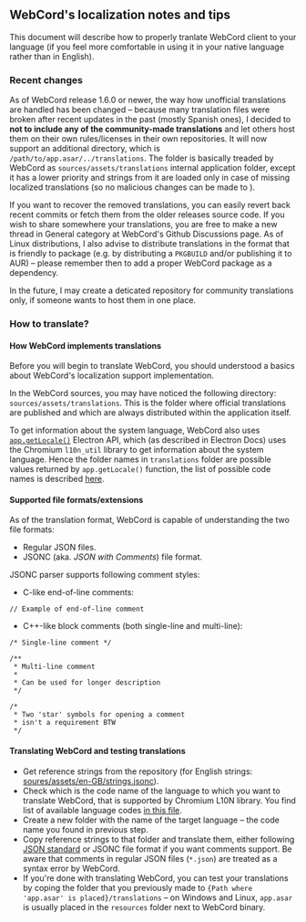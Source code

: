 ## WebCord's localization notes and tips

This document will describe how to properly tranlate WebCord client to your language (if you feel more comfortable in using it in your native language rather than in English).

### Recent changes

As of WebCord release 1.6.0 or newer, the way how unofficial translations are handled has been changed – because many translation files were broken after recent updates in the past (mostly Spanish ones), I decided to **not to include any of the community-made translations** and let others host them on their own rules/licenses in their own repositories. It will now support an additional directory, which is `/path/to/app.asar/../translations`. The folder is basically treaded by WebCord as `sources/assets/translations` internal application folder, except it has a lower priority and strings from it are loaded only in case of missing localized translations (so no malicious changes can be made to ).

If you want to recover the removed translations, you can easily revert back recent commits or fetch them from the older releases source code. If you wish to share somewhere your translations, you are free to make a new thread in General category at WebCord's Github Discussions page. As of Linux distributions, I also advise to distribute translations in the format that is friendly to package (e.g. by distributing a `PKGBUILD` and/or publishing it to AUR) – please remember then to add a proper WebCord package as a dependency.

In the future, I may create a deticated repository for community translations only, if someone wants to host them in one place.

### How to translate?

#### How WebCord implements translations

Before you will begin to translate WebCord, you should understood a basics about WebCord's localization support implementation.

In the WebCord sources, you may have noticed the following directory: `sources/assets/translations`. This is the folder where official translations are published and which are always distributed within the application itself.

To get information about the system language, WebCord also uses [`app.getLocale()`](https://www.electronjs.org/docs/api/app#appgetlocale) Electron API, which (as described in Electron Docs) uses the Chromium `l10n_util` library to get information about the system language. Hence the folder names in `translations` folder are possible values returned by `app.getLocale()` function, the list of possible code names is described [here](https://source.chromium.org/chromium/chromium/src/+/master:ui/base/l10n/l10n_util.cc;l=56-232).

#### Supported file formats/extensions

As of the translation format, WebCord is capable of understanding the two file formats:

- Regular JSON files.
- JSONC (aka. *JSON with Comments*) file format.

JSONC parser supports following comment styles:

- C-like end-of-line comments:

```jsonc
// Example of end-of-line comment
```

- C++-like block comments (both single-line and multi-line):

```jsonc
/* Single-line comment */

/**
 * Multi-line comment
 * 
 * Can be used for longer description 
 */

/*
 * Two 'star' symbols for opening a comment
 * isn't a requirement BTW
 */
```

#### Translating WebCord and testing translations

- Get reference strings from the repository (for English strings: [soures/assets/en-GB/strings.jsonc](../sources/assets/en-GB/strings.jsonc)).
- Check which is the code name of the language to which you want to translate WebCord, that is supported by Chromium L10N library. You find list of available language codes [in this file](https://source.chromium.org/chromium/chromium/src/+/master:ui/base/l10n/l10n_util.cc).
- Create a new folder with the name of the target language – the code name you found in previous step.
- Copy reference strings to that folder and translate them, either following [JSON standard](https://www.json.org) or JSONC file format if you want comments support. Be aware that comments in regular JSON files (`*.json`) are treated as a syntax error by WebCord.
- If you're done with translating WebCord, you can test your translations by coping the folder that you previously made to `{Path where 'app.asar' is placed}/translations` – on Windows and Linux, `app.asar` is usually placed in the `resources` folder next to WebCord binary.